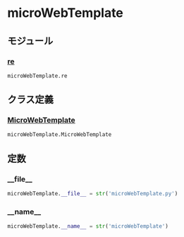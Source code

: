 # microWebTemplate

## モジュール

### [re](../re/)
```python
microWebTemplate.re
```
## クラス定義
### [MicroWebTemplate](../../class/microWebTemplate.MicroWebTemplate/)
```python
microWebTemplate.MicroWebTemplate
```
## 定数
### \_\_file\_\_
```python
microWebTemplate.__file__ = str('microWebTemplate.py')
```
### \_\_name\_\_
```python
microWebTemplate.__name__ = str('microWebTemplate')
```
